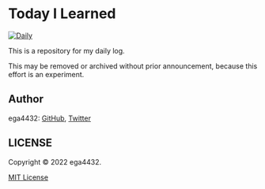 # Today I Learned

[![Daily](https://github.com/ega4432/til/actions/workflows/daily.yaml/badge.svg?event=schedule)](https://github.com/ega4432/til/actions/workflows/daily.yaml)

This is a repository for my daily log.

This may be removed or archived without prior announcement, because this effort is an experiment.

## Author

ega4432: [GitHub](https://github.com/ega4432), [Twitter](https://twitter.com/ega4432)

## LICENSE

Copyright © 2022 ega4432.

[MIT License](https://github.com/ega4432/til/blob/main/LICENSE)
